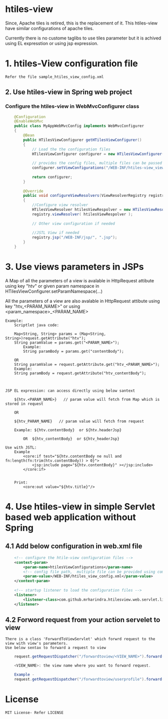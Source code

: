 # htiles-view
Since, Apache tiles is retired, this is the replacement of it. This htiles-view have similar configurations of apache tiles.

Currently there is no custome taglibs to use tiles parameter but it is achived using EL expresstion or using jsp expression.

# 1. htiles-View configuration file
    Refer the file sample_htiles_view_config.xml

## 2. Use htiles-view in Spring web project
### Configure the htiles-view in WebMvcConfigurer class

```java		
	@Configuration
	@EnableWebMvc
	public class MyAppWebMvcConfig implements WebMvcConfigurer 
	{			
		@Bean
		public HTilesViewConfigurer getHTilesViewConfigurer()
		{	
			// Load the the configuration files
			HTilesViewConfigurer configurer = new HTilesViewConfigurer();
			
			// provides the config files, multiple files can be passed using String []
			configurer.setViewConfigurations("/WEB-INF/htiles-view_view_config.xml");
						
			return configurer;					
		}
	
		@Override
		public void configureViewResolvers(ViewResolverRegistry registry) 
		{	
			//Configure view resolver
			HTilesViewResolver htilesViewRespolver = new HTilesViewResolver();		
		    registry.viewResolver( htilesViewRespolver );
			
			// Other view configuration if needed
			
			//JSTL View if needed
			registry.jsp("/WEB-INF/jsp/", ".jsp");			
		}	
	}
```
# 3. Use views parameters in JSPs
A Map of all the parameters of a view is avalable in HttpRequest attibute using key "htv" or given param namespace in HTilesViewConfigurer.setParamNamespace(...)

All the parameters of a view are also avalable in HttpRequest attibute using key  "htv_<PARAM_NAME>" or using <param_namespace>_<PARAM_NAME>

	Example: 
		Scriptlet java code:
        
		Map<String, String> params = (Map<String, String>)request.getAttribute("htv");			
		String paramValue = params.get("<PARAM_NAME>");
			Example: 
			String paramBody = params.get("contentBody");
		
		OR
		String paramValue = request.getAttribute.get("htv_<PARAM_NAME>");
		Example: 
		String paramBody = request.getAttribute("htv_contentBody");
	
							
		
	JSP EL expression: can access directly using below santext
		
		${htv.<PARAM_NAME>}   // param value will fetch from Map which is stored in request
		
		OR
		
		${htv_PARAM_NAME}   // param value will fetch from request
		
		Example: ${htv.contentBody}  or ${htv.headerJsp}
		
			OR  ${htv_contentBody}  or ${htv_headerJsp}
    
    Use with JSTL:
        Example
            <core:if test="${htv.contentBody ne null and fn:length(fn:trim(htv.contentBody)) > 0}">	
                <jsp:include page="${htv.contentBody}" ></jsp:include>			
            </core:if>
            
            
        Print:
            <core:out value="${htv.title}"/>


# 4. Use htiles-view in simple Servlet based web application without Spring
## 4.1 Add below configuration in web.xml file
```xml    
    <!-- configure the htile-view configuration files -->
    <context-param>
		<param-name>htilesViewConfigurations</param-name>
        <!-- config file path,  multiple file can be provided using comma separated -->
		<param-value>/WEB-INF/htiles_view_config.xml</param-value>
	</context-param>
	
    <!-- startup listener to load the configuration files -->
	<listener>
		<listener-class>com.github.mrharindra.htilesview.web.servlet.listener.HtilesViewInitializerListener</listener-class>	
	</listener>
```

## 4.2 Forword request from your action servelet to view
    There is a class 'ForwardToViewServlet' which forwrd request to the view with view's parameters.
	Use below sentax to forward a request to view
```java	
    request.getRequestDispatcher("/forwardtoview/<VIEW_NAME>").forward(request, response);

    <VIEW_NAME>: the view name where you want to forward request. 

    Example - 
    request.getRequestDispatcher("/forwardtoview/userprofile").forward(request, response);
```

# License
    MIT License- Refer LICENSE

